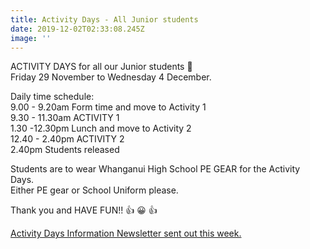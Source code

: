 ```yaml
---
title: Activity Days - All Junior students
date: 2019-12-02T02:33:08.245Z
image: ''
---
```

ACTIVITY DAYS for all our Junior students 🙂  
Friday 29 November to Wednesday 4 December.

Daily time schedule:  
9.00 - 9.20am Form time and move to Activity 1  
9.30 - 11.30am ACTIVITY 1  
1.30 -12.30pm Lunch and move to Activity 2  
12.40 - 2.40pm ACTIVITY 2  
2.40pm Students released

Students are to wear Whanganui High School PE GEAR for the Activity Days.  
Either PE gear or School Uniform please.

Thank you and HAVE FUN!! 👍 😀 👍

[Activity Days Information Newsletter sent out this week.](https://res.cloudinary.com/whanganuihigh/image/upload/v1574640428/newsletters/Junior_Activity_Days.pdf)
